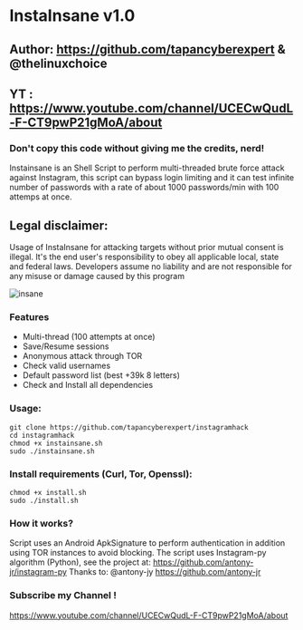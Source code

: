 # InstaInsane v1.0
## Author: https://github.com/tapancyberexpert & @thelinuxchoice
## YT : https://www.youtube.com/channel/UCECwQudL-F-CT9pwP21gMoA/about
### Don't copy this code without giving me the credits, nerd! 
Instainsane is an Shell Script to perform multi-threaded brute force attack against Instagram, this script can bypass login limiting and it can test infinite number of passwords with a rate of about 1000 passwords/min with 100 attemps at once.

## Legal disclaimer:
Usage of InstaInsane for attacking targets without prior mutual consent is illegal. It's the end user's responsibility to obey all applicable local, state and federal laws. Developers assume no liability and are not responsible for any misuse or damage caused by this program 

![insane](https://user-images.githubusercontent.com/34893261/38772658-97646698-4012-11e8-9b5e-65596e70a5ff.png)

### Features
- Multi-thread (100 attempts at once)
- Save/Resume sessions
- Anonymous attack through TOR
- Check valid usernames
- Default password list (best +39k 8 letters)
- Check and Install all dependencies

### Usage:
```
git clone https://github.com/tapancyberexpert/instagramhack
cd instagramhack
chmod +x instainsane.sh
sudo ./instainsane.sh
```

### Install requirements (Curl, Tor, Openssl):

```
chmod +x install.sh
sudo ./install.sh
```

### How it works?

Script uses an Android ApkSignature to perform authentication in addition using TOR instances to avoid blocking. 
The script uses Instagram-py algorithm (Python), see the project at: https://github.com/antony-jr/instagram-py
Thanks to: @antony-jy https://github.com/antony-jr

### Subscribe my Channel !
https://www.youtube.com/channel/UCECwQudL-F-CT9pwP21gMoA/about



